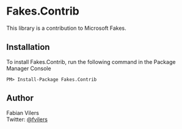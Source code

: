 Fakes.Contrib
=============
This library is a contribution to Microsoft Fakes.

Installation
------------
To install Fakes.Contrib, run the following command in the Package Manager Console
```
PM> Install-Package Fakes.Contrib
```

Author
------
Fabian Vilers  
Twitter: [@fvilers](http://www.twitter.com/fvilers)
